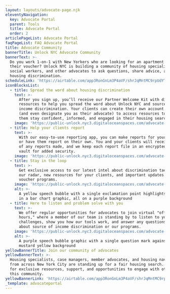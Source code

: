 ```yaml
---
layout: layouts/advocate-page.njk
eleventyNavigation:
  key: Advocate Portal
  parent: Tools
  title: Advocate Portal
  order: 2
articlePageList: Advocate Portal
faqPageList: FAQ Advocate Portal
title: Advocate Community
bannerTitle: Unlock NYC Advocate Community
bannerText: >-
  Do you work 1-on-1 with New Yorkers who are looking for an apartment with
  their voucher? Unlock NYC is building a community of housing specialists,
  social workers, and other advocates to ask questions, share advice, and end
  housing discrimination.
scheduleLink: 'https://airtable.com/app3RonGnLm3P4aVF/shrJqMntMC9rpUdYT'
iconBlocksList:
  - title: Spread the word about housing discrimination
    text: >-
      After you sign up, you’ll receive our Partner Welcome Kit with digital
      resources to help you spread the word about Unlock NYC and source of
      income discrimination. Your clients can create their own account with us
      (and even designate you as their advocate) to access resources to help
      them stay confident, informed, and engaged in their housing search.
    image: 'https://public-unlock.nyc3.digitaloceanspaces.com/advocate-Image-1.png'
  - title: Help your clients report
    text: >-
      With our easy-to-use reporting app, you can make reports for your clients
      or have them report on their own. You and your clients will receive a copy
      of any reports made, and we keep each report file in an encrypted digital
      vault for added security.
    image: 'https://public-unlock.nyc3.digitaloceanspaces.com/advocate-Image-2.png'
  - title: Stay in the loop
    text: >-
      Get exclusive access to our latest intel about discrimination tactics on
      our radar, new resources for your clients, and important updates about
      voucher programs.
    image: 'https://public-unlock.nyc3.digitaloceanspaces.com/advocate-Image-3.png'
    alt: >-
      A yellow speech bubble with a single exclamation point highlights one line
      in a bar chart graphic, all on a purple background
  - title: Here to listen and problem solve with you
    text: >-
      We offer regular opportunities for advocates to join virtual "office
      hours," where a member of our team is standing by to listen to your
      challenges, show you how our tools work, and answer any questions you have
      about source of income discrimination or our programs.
    image: 'https://public-unlock.nyc3.digitaloceanspaces.com/advocate-Image-4.png'
    alt: >-
      A purple speech bubble graphic with a single question mark against a
      mustard yellow background
yellowBannerTitle: Join our community of advocates
yellowBannerText: >-
  Housing specialists, case managers, member advocates, and housing navigators
  from across New York City are standing up for a fair housing search. Sign up
  for exclusive resources, support, and opportunities to engage with others in
  this community.
yellowBannerLink: 'https://airtable.com/app3RonGnLm3P4aVF/shrJqMntMC9rpUdYT'
_template: advocateportal
---
```


